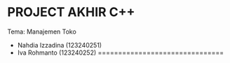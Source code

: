 PROJECT AKHIR C++
===============================
Tema: Manajemen Toko
- Nahdia Izzadina (123240251)
- Iva Rohmanto (123240252)
===============================
